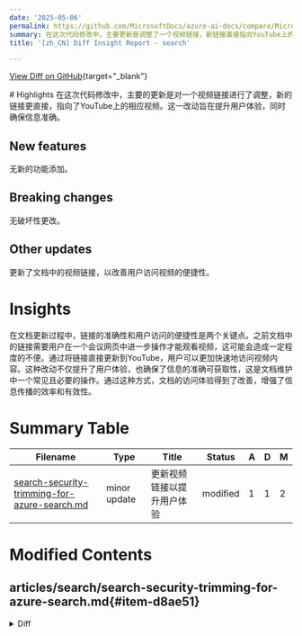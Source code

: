 ```yaml
---
date: '2025-05-06'
permalink: https://github.com/MicrosoftDocs/azure-ai-docs/compare/MicrosoftDocs:df7d67e...MicrosoftDocs:2280088
summary: 在这次代码修改中，主要更新是调整了一个视频链接，新链接直接指向YouTube上的视频，以提升用户体验和信息准确性。没有新功能添加，也没有破坏性更改。本次更新的重点在于改善用户访问视频的便捷性，通过直接链接，用户可以更快速地观看视频内容，增强了信息传播的效率和有效性。
title: '[zh_CN] Diff Insight Report - search'

---
```


[View Diff on GitHub](https://github.com/MicrosoftDocs/azure-ai-docs/compare/MicrosoftDocs:df7d67e...MicrosoftDocs:2280088){target="_blank"}

<format>
# Highlights
在这次代码修改中，主要的更新是对一个视频链接进行了调整，新的链接更直接，指向了YouTube上的相应视频。这一改动旨在提升用户体验，同时确保信息准确。

## New features
无新的功能添加。

## Breaking changes
无破坏性更改。

## Other updates
更新了文档中的视频链接，以改善用户访问视频的便捷性。

# Insights
在文档更新过程中，链接的准确性和用户访问的便捷性是两个关键点。之前文档中的链接需要用户在一个会议网页中进一步操作才能观看视频，这可能会造成一定程度的不便。通过将链接直接更新到YouTube，用户可以更加快速地访问视频内容。这种改动不仅提升了用户体验，也确保了信息的准确可获取性，这是文档维护中一个常见且必要的操作。通过这种方式，文档的访问体验得到了改善，增强了信息传播的效率和有效性。
</format>

# Summary Table
|  Filename  | Type |    Title    | Status | A  | D  | M  |
|------------|------|-------------|--------|----|----|----|
| [search-security-trimming-for-azure-search.md](#item-d8ae51) | minor update | 更新视频链接以提升用户体验 | modified | 1 | 1 | 2 | 


# Modified Contents
## articles/search/search-security-trimming-for-azure-search.md{#item-d8ae51}

<details>
<summary>Diff</summary>
````diff
@@ -191,4 +191,4 @@ For more examples, demos, and videos:
 
 * [Get started with chat document security in Python](/azure/developer/python/get-started-app-chat-document-security-trim)
 * [Set up optional sign in and document level access control (modifications to the AzureOpenAIDemo app)](https://github.com/Azure-Samples/azure-search-openai-demo/blob/main/docs/login_and_acl.md)
-* [Video: Secure your Intelligent Applications with Microsoft Entra](https://build.microsoft.com/en-US/sessions/b5636ca7-64c2-493c-9b30-4a35852acfbe?source=/speakers/cc9b56a0-4af0-4b60-a2f3-8312c5b35ca2)
+* [Video: Secure your Intelligent Applications with Microsoft Entra](https://www.youtube.com/watch?v=e5aR_52oeBY)
````
</details>

### Summary

```json
{
    "modification_type": "minor update",
    "modification_title": "更新视频链接以提升用户体验"
}
```

### Explanation
本次修改主要是在文档中更新了一个视频链接。在原有的链接中，视频地址是指向Build会议的一个网页，而新的链接则直接指向YouTube上的视频。这样的更改能够提升用户体验，使用户能够更便捷地访问相关视频内容。修改涉及到删除旧链接并添加新链接，确保信息的准确性和可获取性。


